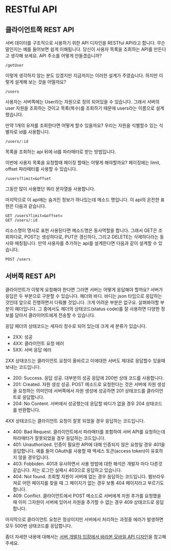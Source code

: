 RESTful API
===========

## 클라이언트쪽 REST API

서버 데이터를 구조적으로 사용하기 위한 API 디자인을 RESTful API라고 합니다. 무슨말인지는 예를 들어보면 쉽게 이해됩니다. 당신이 사용자 목록을 조회하는 API를 만든다고 생각해 보세요. API 주소를 어떻게 만들겠습니까?

```
/getUser
```

이렇게 생각하지 않는 분도 있겠지만 지금까지는 이러한 설계가 주였습니다. 하지만 이렇게 설계해 보는 것을 어떨까요?

```
/users
```

사용자는 서버쪽에는 User라는 자원으로 정의 되어있을 수 있습니다. 그래서 서버의 user 자원을 조회하는 것이고 목록(복수)를 조회하기 때문에 users라는 이름으로 설계했습니다.

만약 1개의 유저를 조회한다면 어떻게 할수 있을까요? 우리는 자원을 식별할수 있는 식별자로 id를 사용합니다.

```
/users/:id
```

목록을 조회하는 api 뒤에 id를 파라매터로 받는 방법입니다.

이번에 사용자 목록을 요청할때 페이징 할때는 어떻게 해야할까요? 페이징에는 limit, offset 파라매터를 사용할 수 있습니다.

```
/users?limit=&offset
```

그동안 많이 사용했던 쿼리 문자열을 사용합니다.

마지막으로 이 api에는 숨겨진 정보가 하나있는데 메소드 명입니다. 이 api의 온전한 표현은 다음과 같습니다.

```
GET /users?limit=&offset=
GET /users/:id
```

리소스명이 명사로 표현 사용된다면 메소드명은 동사역할을 합니다. 그래서 GET은 조회하다로, POST는 생성하다로, PUT은 갱신하다, 그리고 DELETE는 삭제하다라는 동사와 매칭됩니다. 만약 사용자를 추가하는 api를 설계한다면 다음과 같이 설계할 수 있습니다.

```
POST /users
```

## 서버쪽 REST API

클라이언트가 이렇게 요청해야 한다면 그러면 서버는 어떻게 응답해야 할까요? 서버가 응답은 두 부분으로 구분할 수 있습니다. 헤더와 바디. 바디는 json 타입으로 응답하는 것인데 앞으로 진행하면서 다뤄볼 것입니다. 크게 어려운 부분은 없구요. 살펴봐야할 부분이 헤더입니다. 그 중에서도 헤더의 상태코드(status code)를 잘 사용하면 다양한 정보를 담아서 클라이어트에게 전송할 수 있습니다.

응답 헤더의 상태코드는 세자리 정수로 되어 있는데 크게 세 분류가 있습니다.

* 2XX: 성공
* 4XX: 클라이언트 요청 에러
* 5XX: 서버 응답 에러

2XX 상태코드는 클라이언트 요청이 올바르고 이에대한 서버도 제대로 응답할수 있을때 보내는 코드입니다.

* 200: Success. 응답 성공. 대부분의 성공 응답에 200번 상태 코드를 사용합니다.
* 201: Created. 자원 생성 성공. POST 메소드로 요청한다는 것은 서버에 자원 생성을 요청하는 의미인데 서버쪽에서 자원 생성에 성공하면 201 상태코드를 클라이언트로 응답합니다.
* 204: No Content. 서버에서 성공했는데 응답할 바디가 없을 경우 204 상태코드를 반환합니다.

4XX 상태코드는 클라이언트 요청이 잘못 되었을 경우 응답하는 코드입니다.

* 400: Bad Request. 클라이언트에서 파라매터를 포함하여 서버 API를 요청하는데 파라매터가 잘못되었을 경우 응답하는 코드입니다.
* 401: Unauthorized. 인증이 필요한 API에 대해 인증되지 않은 요청일 경우 401을 응답합니다. 예를 들어 OAuth를 사용할 때 엑세스 토큰(access token)이 유효하지 않을 경우입니다.
* 403: Fobbiden. 401과 유사하면서 사용 방밥에 대한 해석은 개발자 마다 다른것 같습니다. 저는 로그인 실패시 403으로 응답하고 있습니다.
* 404: Not found. 조회할 자원이 서버에 없는 경우 응답하는 코드입니다. 웹브라우져로 어떤 페이지를 찾을 때 그 페이지가 없는 경우 보통 404 페이지라고 부르기도 합니다.
* 409: Conflict. 클라이언트에서 POST 메소드로 서버에게 자원 추가를 요청했을 때 이미 그자원이 서버에 있어서 자원을 추가할 수 없는 경우 409 상태코드로 응답합니다.

마지막으로 클라이언트 요청은 정상이지만 서버에서 처리하는 과정중 에러가 발생하면 모두 500번 상태코드를 응답합니다.

좀더 자세한 내용에 대해서는 [서버 개발자 입장에서 바라본 모바일 API 디자인](http://blog.jeonghwan.net/2016/03/29/mobile-rest-api.html)을 참고해 주세요.
